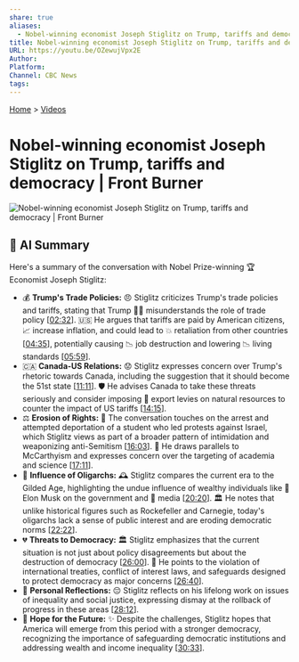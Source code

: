 ```yaml
---
share: true
aliases:
  - Nobel-winning economist Joseph Stiglitz on Trump, tariffs and democracy | Front Burner
title: Nobel-winning economist Joseph Stiglitz on Trump, tariffs and democracy | Front Burner
URL: https://youtu.be/OZewujVpx2E
Author: 
Platform: 
Channel: CBC News
tags: 
---
```

[Home](../index.md) > [Videos](./index.md)  
# Nobel-winning economist Joseph Stiglitz on Trump, tariffs and democracy | Front Burner  
![Nobel-winning economist Joseph Stiglitz on Trump, tariffs and democracy | Front Burner](https://youtu.be/OZewujVpx2E)  
  
## 🤖 AI Summary   
Here's a summary of the conversation with Nobel Prize-winning 🏆 Economist Joseph Stiglitz:  
  
* 💰 **Trump's Trade Policies:** 😠 Stiglitz criticizes Trump's trade policies and tariffs, stating that Trump 🤷‍♂️ misunderstands the role of trade policy \[[02:32](https://youtu.be/OZewujVpx2E&t=152)\]. 🇺🇸 He argues that tariffs are paid by American citizens, 📈 increase inflation, and could lead to 💥 retaliation from other countries \[[04:35](https://youtu.be/OZewujVpx2E&t=275)\], potentially causing 📉 job destruction and lowering 📉 living standards \[[05:59](https://youtu.be/OZewujVpx2E&t=359)\].  
* 🇨🇦 **Canada-US Relations:** 😟 Stiglitz expresses concern over Trump's rhetoric towards Canada, including the suggestion that it should become the 51st state \[[11:11](https://youtu.be/OZewujVpx2E&t=671)\]. 🛡️ He advises Canada to take these threats seriously and consider imposing 💸 export levies on natural resources to counter the impact of US tariffs \[[14:15](https://youtu.be/OZewujVpx2E&t=855)\].  
* ⚖️ **Erosion of Rights:** 🚨 The conversation touches on the arrest and attempted deportation of a student who led protests against Israel, which Stiglitz views as part of a broader pattern of intimidation and weaponizing anti-Semitism \[[16:03](https://youtu.be/OZewujVpx2E&t=963)\]. 📜 He draws parallels to McCarthyism and expresses concern over the targeting of academia and science \[[17:11](https://youtu.be/OZewujVpx2E&t=1031)\].  
* 👑 **Influence of Oligarchs:** 🕰️ Stiglitz compares the current era to the Gilded Age, highlighting the undue influence of wealthy individuals like 🚀 Elon Musk on the government and 📰 media \[[20:20](https://youtu.be/OZewujVpx2E&t=1220)\]. 🏛️ He notes that unlike historical figures such as Rockefeller and Carnegie, today's oligarchs lack a sense of public interest and are eroding democratic norms \[[22:22](https://youtu.be/OZewujVpx2E&t=1342)\].  
* 💔 **Threats to Democracy:** 🏛️ Stiglitz emphasizes that the current situation is not just about policy disagreements but about the destruction of democracy \[[26:00](https://youtu.be/OZewujVpx2E&t=1560)\]. 📜 He points to the violation of international treaties, conflict of interest laws, and safeguards designed to protect democracy as major concerns \[[26:40](https://youtu.be/OZewujVpx2E&t=1600)\].  
* 🤔 **Personal Reflections:** 😔 Stiglitz reflects on his lifelong work on issues of inequality and social justice, expressing dismay at the rollback of progress in these areas \[[28:12](https://youtu.be/OZewujVpx2E&t=1692)\].  
* 🌟 **Hope for the Future:** ✨ Despite the challenges, Stiglitz hopes that America will emerge from this period with a stronger democracy, recognizing the importance of safeguarding democratic institutions and addressing wealth and income inequality \[[30:33](https://youtu.be/OZewujVpx2E&t=1833)\].  
